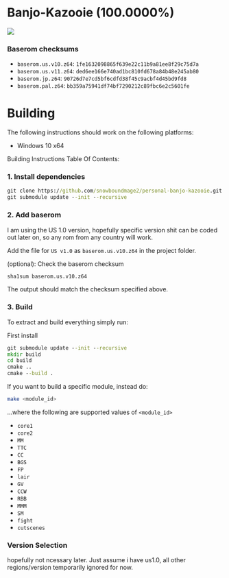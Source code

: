 # Banjo-Kazooie (100.0000%)

<img src="./progress/progress_total.svg">

### Baserom checksums

- `baserom.us.v10.z64`: `1fe1632098865f639e22c11b9a81ee8f29c75d7a`
- `baserom.us.v11.z64`: `ded6ee166e740ad1bc810fd678a84b48e245ab80`
- `baserom.jp.z64`:     `90726d7e7cd5bf6cdfd38f45c9acbf4d45bd9fd8`
- `baserom.pal.z64`:    `bb359a75941df74bf7290212c89fbc6e2c5601fe`

# Building

The following instructions should work on the following platforms:
- Windows 10 x64

Building Instructions Table Of Contents:

### 1. Install dependencies

```cmd
git clone https://github.com/snowboundmage2/personal-banjo-kazooie.git
git submodule update --init --recursive
```

### 2. Add baserom

I am using the US 1.0 version, hopefully specific version shit can be coded out later on, so any rom from any country will work.

Add the file for `US v1.0` as `baserom.us.v10.z64` in the project folder.

(optional): Check the baserom checksum

```cmd
sha1sum baserom.us.v10.z64
```

The output should match the checksum specified above.

### 3. Build

To extract and build everything simply run:

First install
```cmd
git submodule update --init --recursive
mkdir build
cd build
cmake ..
cmake --build .
```


If you want to build a specific module, instead do:

```sh
make <module_id>
```

...where the following are supported values of `<module_id>`
- `core1`
- `core2`
- `MM`
- `TTC`
- `CC`
- `BGS`
- `FP`
- `lair`
- `GV`
- `CCW`
- `RBB`
- `MMM`
- `SM`
- `fight`
- `cutscenes`

### Version Selection

hopefully not ncessary later. Just assume i have us1.0, all other regions/version temporarily ignored for now. 
